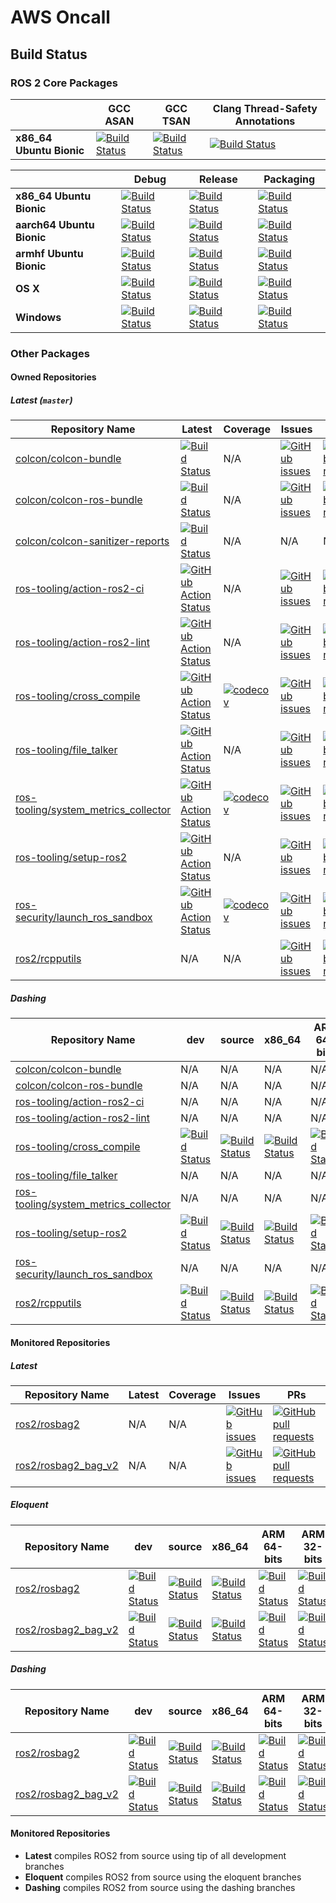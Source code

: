 # AWS Oncall

## Build Status

### ROS 2 Core Packages

|                          | GCC ASAN                                                                                                                                                                  | GCC TSAN                                                                                                                                                                | Clang Thread-Safety Annotations                                                                                                                                 |
|--------------------------|---------------------------------------------------------------------------------------------------------------------------------------------------------------------------|-------------------------------------------------------------------------------------------------------------------------------------------------------------------------|-----------------------------------------------------------------------------------------------------------------------------------------------------------------|
| **x86_64 Ubuntu Bionic** | [![Build Status](https://ci.ros2.org/view/nightly/job/nightly_linux_address_sanitizer/badge/icon)](https://ci.ros2.org/view/nightly/job/nightly_linux_address_sanitizer/) | [![Build Status](https://ci.ros2.org/view/nightly/job/nightly_linux_thread_sanitizer/badge/icon)](https://ci.ros2.org/view/nightly/job/nightly_linux_thread_sanitizer/) | [![Build Status](https://ci.ros2.org/view/nightly/job/nightly_linux_clang_libcxx/badge/icon)](https://ci.ros2.org/view/nightly/job/nightly_linux_clang_libcxx/) |

|                           | Debug                                                                                                                                                             | Release                                                                                                                                                               | Packaging                                                                                                                                                     |
|---------------------------|-------------------------------------------------------------------------------------------------------------------------------------------------------------------|-----------------------------------------------------------------------------------------------------------------------------------------------------------------------|---------------------------------------------------------------------------------------------------------------------------------------------------------------|
| **x86_64 Ubuntu Bionic**  | [![Build Status](https://ci.ros2.org/view/nightly/job/nightly_linux_debug/badge/icon)](https://ci.ros2.org/view/nightly/job/nightly_linux_debug/)                 | [![Build Status](https://ci.ros2.org/view/nightly/job/nightly_linux_release/badge/icon)](https://ci.ros2.org/view/nightly/job/nightly_linux_release/)                 | [![Build Status](https://ci.ros2.org/view/packaging/job/packaging_linux/badge/icon)](https://ci.ros2.org/view/packaging/job/packaging_linux/)                 |
| **aarch64 Ubuntu Bionic** | [![Build Status](https://ci.ros2.org/view/nightly/job/nightly_linux-aarch64_debug/badge/icon)](https://ci.ros2.org/view/nightly/job/nightly_linux-aarch64_debug/) | [![Build Status](https://ci.ros2.org/view/nightly/job/nightly_linux-aarch64_release/badge/icon)](https://ci.ros2.org/view/nightly/job/nightly_linux-aarch64_release/) | [![Build Status](https://ci.ros2.org/view/packaging/job/packaging_linux-aarch64/badge/icon)](https://ci.ros2.org/view/packaging/job/packaging_linux-aarch64/) |
| **armhf Ubuntu Bionic**   | [![Build Status](https://ci.ros2.org/view/nightly/job/nightly_linux-armhf_debug/badge/icon)](https://ci.ros2.org/view/nightly/job/nightly_linux-armhf_debug/)     | [![Build Status](https://ci.ros2.org/view/nightly/job/nightly_linux-armhf_release/badge/icon)](https://ci.ros2.org/view/nightly/job/nightly_linux-armhf_release/)     | [![Build Status](https://ci.ros2.org/view/packaging/job/packaging_linux-armhf/badge/icon)](https://ci.ros2.org/view/packaging/job/packaging_linux-armhf/)     |
| **OS X**                  | [![Build Status](https://ci.ros2.org/view/nightly/job/nightly_osx_debug/badge/icon)](https://ci.ros2.org/view/nightly/job/nightly_osx_debug/)                     | [![Build Status](https://ci.ros2.org/view/nightly/job/nightly_osx_release/badge/icon)](https://ci.ros2.org/view/nightly/job/nightly_osx_release/)                     | [![Build Status](https://ci.ros2.org/view/packaging/job/packaging_osx/badge/icon)](https://ci.ros2.org/view/packaging/job/packaging_osx/)                     |
| **Windows**               | [![Build Status](https://ci.ros2.org/view/nightly/job/nightly_win_deb/badge/icon)](https://ci.ros2.org/view/nightly/job/nightly_win_deb/)                         | [![Build Status](https://ci.ros2.org/view/nightly/job/nightly_win_rel/badge/icon)](https://ci.ros2.org/view/nightly/job/nightly_win_rel/)                             | [![Build Status](https://ci.ros2.org/view/packaging/job/packaging_windows/badge/icon)](https://ci.ros2.org/view/packaging/job/packaging_windows/)             |

### Other Packages

#### Owned Repositories

##### Latest (`master`)

| Repository Name                        | Latest                                                                                                                                                                                                  | Coverage                                                                                                                                                           | Issues                                                                                                                                                        | PRs                                                                                                                                                                    |
|----------------------------------------|---------------------------------------------------------------------------------------------------------------------------------------------------------------------------------------------------------|--------------------------------------------------------------------------------------------------------------------------------------------------------------------|---------------------------------------------------------------------------------------------------------------------------------------------------------------|------------------------------------------------------------------------------------------------------------------------------------------------------------------------|
| [colcon/colcon-bundle]                 | [![Build Status](https://travis-ci.org/colcon/colcon-bundle.svg?branch=master)](https://travis-ci.org/colcon/colcon-bundle)                                                                             | N/A                                                                                                                                                                | [![GitHub issues](https://img.shields.io/github/issues/colcon/colcon-bundle)](https://github.com/colcon/colcon-bundle/issues)                                 | [![GitHub pull requests](https://img.shields.io/github/issues-pr/colcon/colcon-bundle)](https://github.com/colcon/colcon-bundle/pulls)                                 |
| [colcon/colcon-ros-bundle]             | [![Build Status](https://travis-ci.org/colcon/colcon-ros-bundle.svg?branch=master)](https://travis-ci.org/colcon/colcon-ros-bundle)                                                                     | N/A                                                                                                                                                                | [![GitHub issues](https://img.shields.io/github/issues/colcon/colcon-ros-bundle)](https://github.com/colcon/colcon-ros-bundle/issues)                         | [![GitHub pull requests](https://img.shields.io/github/issues-pr/colcon/colcon-ros-bundle)](https://github.com/colcon/colcon-ros-bundle/pulls)                         |
| [colcon/colcon-sanitizer-reports]      | [![Build Status](https://dev.azure.com/osrf/colcon-sanitizer-reports/_apis/build/status/colcon.colcon-sanitizer-reports?branchName=master)](https://dev.azure.com/osrf/colcon-sanitizer-reports/_build/latest?definitionId=1&branchName=master) | N/A | N/A | N/A
| [ros-tooling/action-ros2-ci]           | [![GitHub Action Status](https://github.com/ros-tooling/action-ros2-ci/workflows/Test%20action-ros2-ci/badge.svg)](https://github.com/ros-tooling/action-ros2-ci/actions)                               | N/A                                                                                                                                                                | [![GitHub issues](https://img.shields.io/github/issues/ros-tooling/action-ros2-ci)](https://github.com/ros-tooling/action-ros2-ci/issues)                     | [![GitHub pull requests](https://img.shields.io/github/issues-pr/ros-tooling/action-ros2-ci)](https://github.com/ros-tooling/action-ros2-ci/pulls)                     |
| [ros-tooling/action-ros2-lint]         | [![GitHub Action Status](https://github.com/ros-tooling/action-ros2-lint/workflows/Test%20action-ros2-lint/badge.svg)](https://github.com/ros-tooling/action-ros2-lint/actions)                         | N/A                                                                                                                                                                | [![GitHub issues](https://img.shields.io/github/issues/ros-tooling/action-ros2-lint)](https://github.com/ros-tooling/action-ros2-lint/issues)                 | [![GitHub pull requests](https://img.shields.io/github/issues-pr/ros-tooling/action-ros2-lint)](https://github.com/ros-tooling/action-ros2-lint/pulls)                 |
| [ros-tooling/cross_compile]            | [![GitHub Action Status](https://github.com/ros-tooling/cross_compile/workflows/Test%20cross_compile/badge.svg)](https://github.com/ros-tooling/cross_compile/actions)                                  | [![codecov](https://codecov.io/gh/ros-tooling/cross_compile/branch/master/graph/badge.svg)](https://codecov.io/gh/ros-tooling/cross_compile)                       | [![GitHub issues](https://img.shields.io/github/issues/ros-tooling/cross_compile)](https://github.com/ros-tooling/cross_compile/issues)                       | [![GitHub pull requests](https://img.shields.io/github/issues-pr/ros-tooling/cross_compile)](https://github.com/ros-tooling/cross_compile/pulls)                       |
| [ros-tooling/file_talker]              | [![GitHub Action Status](https://github.com/ros-tooling/file_talker/workflows/Test%20file_talker/badge.svg)](https://github.com/ros-tooling/file_talker/actions)                                        | N/A                                                                                                                                                                | [![GitHub issues](https://img.shields.io/github/issues/ros-tooling/file_talker)](https://github.com/ros-tooling/file_talker/issues)                           | [![GitHub pull requests](https://img.shields.io/github/issues-pr/ros-tooling/file_talker)](https://github.com/ros-tooling/file_talker/pulls)                           |
| [ros-tooling/system_metrics_collector] | [![GitHub Action Status](https://github.com/ros-tooling/system_metrics_collector/workflows/Test%20system_metrics_collector/badge.svg)](https://github.com/ros-tooling/system_metrics_collector/actions) | [![codecov](https://codecov.io/gh/ros-tooling/system_metrics_collector/branch/master/graph/badge.svg)](https://codecov.io/gh/ros-tooling/system_metrics_collector) | [![GitHub issues](https://img.shields.io/github/issues/ros-tooling/system_metrics_collector)](https://github.com/ros-tooling/system_metrics_collector/issues) | [![GitHub pull requests](https://img.shields.io/github/issues-pr/ros-tooling/system_metrics_collector)](https://github.com/ros-tooling/system_metrics_collector/pulls) |
| [ros-tooling/setup-ros2]               | [![GitHub Action Status](https://github.com/ros-tooling/setup-ros2/workflows/Test%20setup-ros2/badge.svg)](https://github.com/ros-tooling/setup-ros2/actions)                                           | N/A                                                                                                                                                                | [![GitHub issues](https://img.shields.io/github/issues/ros-tooling/setup-ros2)](https://github.com/ros-tooling/setup-ros2/issues)                             | [![GitHub pull requests](https://img.shields.io/github/issues-pr/ros-tooling/setup-ros2)](https://github.com/ros-tooling/setup-ros2/pulls)                             |
| [ros-security/launch_ros_sandbox]      | [![GitHub Action Status](https://github.com/ros-security/launch_ros_sandbox/workflows/Test%20launch_ros_sandbox/badge.svg)](https://github.com/ros-security/launch_ros_sandbox)                         | [![codecov](https://codecov.io/gh/ros-security/launch_ros_sandbox/branch/master/graph/badge.svg)](https://codecov.io/gh/ros-security/launch_ros_sandbox)           | [![GitHub issues](https://img.shields.io/github/issues/ros-security/launch_ros_sandbox)](https://github.com/ros-security/launch_ros_sandbox/issues)           | [![GitHub pull requests](https://img.shields.io/github/issues-pr/ros-security/launch_ros_sandbox)](https://github.com/ros-security/launch_ros_sandbox/pulls)           |
| [ros2/rcpputils]                       | N/A                                                                                                                                                                                                     | N/A                                                                                                                                                                | [![GitHub issues](https://img.shields.io/github/issues/ros2/rcpputils)](https://github.com/ros2/rcpputils/issues)                                             | [![GitHub pull requests](https://img.shields.io/github/issues-pr/ros2/rcpputils)](https://github.com/ros2/rcpputils/pulls)                                             |

##### Dashing

| Repository Name                        | dev                                                                                                                                                                                                 | source                                                                                                                                                                                                              | x86_64                                                                                                                                                                                                                                  | ARM 64-bits                                                                                                                                                                                                                                                 | ARM 32-bits                                                                                                                                                                                                                                                 |
|----------------------------------------|-----------------------------------------------------------------------------------------------------------------------------------------------------------------------------------------------------|---------------------------------------------------------------------------------------------------------------------------------------------------------------------------------------------------------------------|-----------------------------------------------------------------------------------------------------------------------------------------------------------------------------------------------------------------------------------------|-------------------------------------------------------------------------------------------------------------------------------------------------------------------------------------------------------------------------------------------------------------|-------------------------------------------------------------------------------------------------------------------------------------------------------------------------------------------------------------------------------------------------------------|
| [colcon/colcon-bundle]                 | N/A                                                                                                                                                                                                 | N/A                                                                                                                                                                                                                 | N/A                                                                                                                                                                                                                                     | N/A                                                                                                                                                                                                                                                         | N/A                                                                                                                                                                                                                                                         |
| [colcon/colcon-ros-bundle]             | N/A                                                                                                                                                                                                 | N/A                                                                                                                                                                                                                 | N/A                                                                                                                                                                                                                                     | N/A                                                                                                                                                                                                                                                         | N/A                                                                                                                                                                                                                                                         |
| [ros-tooling/action-ros2-ci]           | N/A                                                                                                                                                                                                 | N/A                                                                                                                                                                                                                 | N/A                                                                                                                                                                                                                                     | N/A                                                                                                                                                                                                                                                         | N/A                                                                                                                                                                                                                                                         |
| [ros-tooling/action-ros2-lint]         | N/A                                                                                                                                                                                                 | N/A                                                                                                                                                                                                                 | N/A                                                                                                                                                                                                                                     | N/A                                                                                                                                                                                                                                                         | N/A                                                                                                                                                                                                                                                         |
| [ros-tooling/cross_compile]            | [![Build Status](http://build.ros2.org/view/Ddev/job/Ddev__cross_compile__ubuntu_bionic_amd64/badge/icon)](http://build.ros2.org/view/Ddev/job/Ddev__cross_compile__ubuntu_bionic_amd64/)           | [![Build Status](http://build.ros2.org/view/Dsrc_uB/job/Dsrc_uB__cross_compile__ubuntu_bionic__source/badge/icon)](http://build.ros2.org/view/Dsrc_uB/job/Dsrc_uB__cross_compile__ubuntu_bionic__source/)           | [![Build Status](http://build.ros2.org/view/Dbin_uB64/job/Dbin_uB64__cross_compile__ubuntu_bionic_amd64__binary/badge/icon)](http://build.ros2.org/view/Dbin_uB64/job/Dbin_uB64__cross_compile__ubuntu_bionic_amd64__binary/)           | [![Build Status](http://build.ros2.org/view/Dbin_ubv8_uBv8/job/Dbin_ubv8_uBv8__cross_compile__ubuntu_bionic_arm64__binary/badge/icon)](http://build.ros2.org/view/Dbin_ubv8_uBv8/job/Dbin_ubv8_uBv8__cross_compile__ubuntu_bionic_arm64__binary/)           | [![Build Status](http://build.ros2.org/view/Dbin_ubhf_uBhf/job/Dbin_ubhf_uBhf__cross_compile__ubuntu_bionic_armhf__binary/badge/icon)](http://build.ros2.org/view/Dbin_ubhf_uBhf/job/Dbin_ubhf_uBhf__cross_compile__ubuntu_bionic_armhf__binary/)           |
| [ros-tooling/file_talker]              | N/A                                                                                                                                                                                                 | N/A                                                                                                                                                                                                                 | N/A                                                                                                                                                                                                                                     | N/A                                                                                                                                                                                                                                                         | N/A                                                                                                                                                                                                                                                         |
| [ros-tooling/system_metrics_collector] | N/A                                                                                                                                                                                                 | N/A                                                                                                                                                                                                                 | N/A                                                                                                                                                                                                                                     | N/A                                                                                                                                                                                                                                                         | N/A                                                                                                                                                                                                                                                         |
| [ros-tooling/setup-ros2]               | [![Build Status](http://build.ros2.org/view/Ddev/job/Ddev__launch_ros_sandbox__ubuntu_bionic_amd64/badge/icon)](http://build.ros2.org/view/Ddev/job/Ddev__launch_ros_sandbox__ubuntu_bionic_amd64/) | [![Build Status](http://build.ros2.org/view/Dsrc_uB/job/Dsrc_uB__launch_ros_sandbox__ubuntu_bionic__source/badge/icon)](http://build.ros2.org/view/Dsrc_uB/job/Dsrc_uB__launch_ros_sandbox__ubuntu_bionic__source/) | [![Build Status](http://build.ros2.org/view/Dbin_uB64/job/Dbin_uB64__launch_ros_sandbox__ubuntu_bionic_amd64__binary/badge/icon)](http://build.ros2.org/view/Dbin_uB64/job/Dbin_uB64__launch_ros_sandbox__ubuntu_bionic_amd64__binary/) | [![Build Status](http://build.ros2.org/view/Dbin_ubv8_uBv8/job/Dbin_ubv8_uBv8__launch_ros_sandbox__ubuntu_bionic_arm64__binary/badge/icon)](http://build.ros2.org/view/Dbin_ubv8_uBv8/job/Dbin_ubv8_uBv8__launch_ros_sandbox__ubuntu_bionic_arm64__binary/) | [![Build Status](http://build.ros2.org/view/Dbin_ubhf_uBhf/job/Dbin_ubhf_uBhf__launch_ros_sandbox__ubuntu_bionic_armhf__binary/badge/icon)](http://build.ros2.org/view/Dbin_ubhf_uBhf/job/Dbin_ubhf_uBhf__launch_ros_sandbox__ubuntu_bionic_armhf__binary/) |
| [ros-security/launch_ros_sandbox]      | N/A                                                                                                                                                                                                 | N/A                                                                                                                                                                                                                 | N/A                                                                                                                                                                                                                                     | N/A                                                                                                                                                                                                                                                         | N/A                                                                                                                                                                                                                                                         |
| [ros2/rcpputils]                       | [![Build Status](http://build.ros2.org/view/Ddev/job/Ddev__rcpputils__ubuntu_bionic_amd64/badge/icon)](http://build.ros2.org/view/Ddev/job/Ddev__rcpputils__ubuntu_bionic_amd64/)                   | [![Build Status](http://build.ros2.org/view/Dsrc_uB/job/Dsrc_uB__rcpputils__ubuntu_bionic__source/badge/icon)](http://build.ros2.org/view/Dsrc_uB/job/Dsrc_uB__rcpputils__ubuntu_bionic__source/)                   | [![Build Status](http://build.ros2.org/view/Dbin_uB64/job/Dbin_uB64__rcpputils__ubuntu_bionic_amd64__binary/badge/icon)](http://build.ros2.org/view/Dbin_uB64/job/Dbin_uB64__rcpputils__ubuntu_bionic_amd64__binary/)                   | [![Build Status](http://build.ros2.org/view/Dbin_ubv8_uBv8/job/Dbin_ubv8_uBv8__rcpputils__ubuntu_bionic_arm64__binary/badge/icon)](http://build.ros2.org/view/Dbin_ubv8_uBv8/job/Dbin_ubv8_uBv8__rcpputils__ubuntu_bionic_arm64__binary/)                   | [![Build Status](http://build.ros2.org/view/Dbin_ubhf_uBhf/job/Dbin_ubhf_uBhf__rcpputils__ubuntu_bionic_armhf__binary/badge/icon)](http://build.ros2.org/view/Dbin_ubhf_uBhf/job/Dbin_ubhf_uBhf__rcpputils__ubuntu_bionic_armhf__binary/)                   |

#### Monitored Repositories

##### Latest

| Repository Name       | Latest | Coverage | Issues                                                                                                                      | PRs                                                                                                                                  |
|-----------------------|--------|----------|-----------------------------------------------------------------------------------------------------------------------------|--------------------------------------------------------------------------------------------------------------------------------------|
| [ros2/rosbag2]        | N/A    | N/A      | [![GitHub issues](https://img.shields.io/github/issues/ros2/rosbag2)](https://github.com/ros2/rosbag2/issues)               | [![GitHub pull requests](https://img.shields.io/github/issues-pr/ros2/rosbag2)](https://github.com/ros2/rosbag2/pulls)               |
| [ros2/rosbag2_bag_v2] | N/A    | N/A      | [![GitHub issues](https://img.shields.io/github/issues/ros2/rosbag2_bag_v2)](https://github.com/ros2/rosbag2_bag_v2/issues) | [![GitHub pull requests](https://img.shields.io/github/issues-pr/ros2/rosbag2_bag_v2)](https://github.com/ros2/rosbag2_bag_v2/pulls) |

##### Eloquent

| Repository Name       | dev                                                                                                                                                                                         | source                                                                                                                                                                                                                      | x86_64                                                                                                                                                                                                                                          | ARM 64-bits                                                                                                                                                                                                                                                         | ARM 32-bits                                                                                                                                                                                                                                                         |
|-----------------------|---------------------------------------------------------------------------------------------------------------------------------------------------------------------------------------------|-----------------------------------------------------------------------------------------------------------------------------------------------------------------------------------------------------------------------------|-------------------------------------------------------------------------------------------------------------------------------------------------------------------------------------------------------------------------------------------------|---------------------------------------------------------------------------------------------------------------------------------------------------------------------------------------------------------------------------------------------------------------------|---------------------------------------------------------------------------------------------------------------------------------------------------------------------------------------------------------------------------------------------------------------------|
| [ros2/rosbag2]        | [![Build Status](http://build.ros2.org/view/Edev/job/Edev__rosbag2__ubuntu_bionic_amd64/badge/icon)](http://build.ros2.org/view/Edev/job/Edev__rosbag2__ubuntu_bionic_amd64/)               | [![Build Status](http://build.ros2.org/view/Esrc_uB/job/Esrc_uB__rosbag2__ubuntu_bionic__source/badge/icon)](http://build.ros2.org/view/Esrc_uB/job/Esrc_uB__rosbag2__ubuntu_bionic__source/)                               | [![Build Status](http://build.ros2.org/view/Ebin_uB64/job/Ebin_uB64__rosbag2__ubuntu_bionic_amd64__binary/badge/icon)](http://build.ros2.org/view/Ebin_uB64/job/Ebin_uB64__rosbag2__ubuntu_bionic_amd64__binary/)                               | [![Build Status](http://build.ros2.org/view/Ebin_ubv8_uBv8/job/Ebin_ubv8_uBv8__rosbag2__ubuntu_bionic_arm64__binary/badge/icon)](http://build.ros2.org/view/Ebin_ubv8_uBv8/job/Ebin_ubv8_uBv8__rosbag2__ubuntu_bionic_arm64__binary/)                               | [![Build Status](http://build.ros2.org/view/Ebin_ubhf_uBhf/job/Ebin_ubhf_uBhf__rosbag2__ubuntu_bionic_armhf__binary/badge/icon)](http://build.ros2.org/view/Ebin_ubhf_uBhf/job/Ebin_ubhf_uBhf__rosbag2__ubuntu_bionic_armhf__binary/)                               |
| [ros2/rosbag2_bag_v2] | [![Build Status](http://build.ros2.org/view/Edev/job/Edev__rosbag2_bag_v2__ubuntu_bionic_amd64/badge/icon)](http://build.ros2.org/view/Edev/job/Edev__rosbag2_bag_v2__ubuntu_bionic_amd64/) | [![Build Status](http://build.ros2.org/view/Esrc_uB/job/Esrc_uB__rosbag2_bag_v2_plugins__ubuntu_bionic__source/badge/icon)](http://build.ros2.org/view/Esrc_uB/job/Esrc_uB__rosbag2_bag_v2_plugins__ubuntu_bionic__source/) | [![Build Status](http://build.ros2.org/view/Ebin_uB64/job/Ebin_uB64__rosbag2_bag_v2_plugins__ubuntu_bionic_amd64__binary/badge/icon)](http://build.ros2.org/view/Ebin_uB64/job/Ebin_uB64__rosbag2_bag_v2_plugins__ubuntu_bionic_amd64__binary/) | [![Build Status](http://build.ros2.org/view/Ebin_ubv8_uBv8/job/Ebin_ubv8_uBv8__rosbag2_bag_v2_plugins__ubuntu_bionic_arm64__binary/badge/icon)](http://build.ros2.org/view/Ebin_ubv8_uBv8/job/Ebin_ubv8_uBv8__rosbag2_bag_v2_plugins__ubuntu_bionic_arm64__binary/) | [![Build Status](http://build.ros2.org/view/Ebin_ubhf_uBhf/job/Ebin_ubhf_uBhf__rosbag2_bag_v2_plugins__ubuntu_bionic_armhf__binary/badge/icon)](http://build.ros2.org/view/Ebin_ubhf_uBhf/job/Ebin_ubhf_uBhf__rosbag2_bag_v2_plugins__ubuntu_bionic_armhf__binary/) |

##### Dashing

| Repository Name | dev                                                                                                                                                                           | source                                                                                                                                                                                        | x86_64                                                                                                                                                                                                            | ARM 64-bits                                                                                                                                                                                                                           | ARM 32-bits                                                                                                                                                                                                                           |
|-----------------|-------------------------------------------------------------------------------------------------------------------------------------------------------------------------------|-----------------------------------------------------------------------------------------------------------------------------------------------------------------------------------------------|-------------------------------------------------------------------------------------------------------------------------------------------------------------------------------------------------------------------|---------------------------------------------------------------------------------------------------------------------------------------------------------------------------------------------------------------------------------------|---------------------------------------------------------------------------------------------------------------------------------------------------------------------------------------------------------------------------------------|
| [ros2/rosbag2]  | [![Build Status](http://build.ros2.org/view/Ddev/job/Ddev__rosbag2__ubuntu_bionic_amd64/badge/icon)](http://build.ros2.org/view/Ddev/job/Ddev__rosbag2__ubuntu_bionic_amd64/) | [![Build Status](http://build.ros2.org/view/Dsrc_uB/job/Dsrc_uB__rosbag2__ubuntu_bionic__source/badge/icon)](http://build.ros2.org/view/Dsrc_uB/job/Dsrc_uB__rosbag2__ubuntu_bionic__source/) | [![Build Status](http://build.ros2.org/view/Dbin_uB64/job/Dbin_uB64__rosbag2__ubuntu_bionic_amd64__binary/badge/icon)](http://build.ros2.org/view/Dbin_uB64/job/Dbin_uB64__rosbag2__ubuntu_bionic_amd64__binary/) | [![Build Status](http://build.ros2.org/view/Dbin_ubv8_uBv8/job/Dbin_ubv8_uBv8__rosbag2__ubuntu_bionic_arm64__binary/badge/icon)](http://build.ros2.org/view/Dbin_ubv8_uBv8/job/Dbin_ubv8_uBv8__rosbag2__ubuntu_bionic_arm64__binary/) | [![Build Status](http://build.ros2.org/view/Dbin_ubhf_uBhf/job/Dbin_ubhf_uBhf__rosbag2__ubuntu_bionic_armhf__binary/badge/icon)](http://build.ros2.org/view/Dbin_ubhf_uBhf/job/Dbin_ubhf_uBhf__rosbag2__ubuntu_bionic_armhf__binary/) |
| [ros2/rosbag2_bag_v2] | [![Build Status](http://build.ros2.org/view/Ddev/job/Ddev__rosbag2_bag_v2__ubuntu_bionic_amd64/badge/icon)](http://build.ros2.org/view/Ddev/job/Ddev__rosbag2_bag_v2__ubuntu_bionic_amd64/) | [![Build Status](http://build.ros2.org/view/Dsrc_uB/job/Dsrc_uB__rosbag2_bag_v2_plugins__ubuntu_bionic__source/badge/icon)](http://build.ros2.org/view/Dsrc_uB/job/Dsrc_uB__rosbag2_bag_v2_plugins__ubuntu_bionic__source/) | [![Build Status](http://build.ros2.org/view/Dbin_uB64/job/Dbin_uB64__rosbag2_bag_v2_plugins__ubuntu_bionic_amd64__binary/badge/icon)](http://build.ros2.org/view/Dbin_uB64/job/Dbin_uB64__rosbag2_bag_v2_plugins__ubuntu_bionic_amd64__binary/) | [![Build Status](http://build.ros2.org/view/Dbin_ubv8_uBv8/job/Dbin_ubv8_uBv8__rosbag2_bag_v2_plugins__ubuntu_bionic_arm64__binary/badge/icon)](http://build.ros2.org/view/Dbin_ubv8_uBv8/job/Dbin_ubv8_uBv8__rosbag2_bag_v2_plugins__ubuntu_bionic_arm64__binary/) | [![Build Status](http://build.ros2.org/view/Dbin_ubhf_uBhf/job/Dbin_ubhf_uBhf__rosbag2_bag_v2_plugins__ubuntu_bionic_armhf__binary/badge/icon)](http://build.ros2.org/view/Dbin_ubhf_uBhf/job/Dbin_ubhf_uBhf__rosbag2_bag_v2_plugins__ubuntu_bionic_armhf__binary/) |

#### Monitored Repositories

* **Latest** compiles ROS2 from source using tip of all development branches
* **Eloquent** compiles ROS2 from source using the eloquent branches
* **Dashing** compiles ROS2 from source using the dashing branches

[colcon/colcon-bundle]: https://github.com/colcon/colcon-bundle
[colcon/colcon-ros-bundle]: https://github.com/colcon/colcon-ros-bundle
[colcon/colcon-sanitizer-reports]: https://github.com/colcon/colcon-sanitizer-reports
[ros-security/launch_ros_sandbox]: https://github.com/ros-security/launch_ros_sandbox
[ros-tooling/action-ros2-ci]: https://github.com/ros-tooling/action-ros2-ci
[ros-tooling/action-ros2-lint]: https://github.com/ros-tooling/action-ros2-lint
[ros-tooling/cross_compile]: https://github.com/ros-tooling/cross_compile
[ros-tooling/file_talker]: https://github.com/ros-tooling/file_talker
[ros-tooling/setup-ros2	]: https://github.com/ros-tooling/setup-ros2	
[ros-tooling/system_metrics_collector]: https://github.com/ros-tooling/system_metrics_collector
[ros2/rcpputils]: https://github.com/ros2/rcpputils
[ros2/rosbag2]: https://github.com/ros2/rosbag2
[ros2/rosbag2_bag_v2]: https://github.com/ros2/rosbag2_bag_v2
